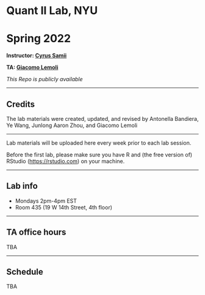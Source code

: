# Quant II Lab, NYU
# Spring 2022

**Instructor: [Cyrus Samii](https://cyrussamii.com/)**

**TA: [Giacomo Lemoli](https://giacomolemoli.com/)**

*This Repo is publicly available* 

---

## Credits

The lab materials were created, updated, and revised by Antonella Bandiera, Ye Wang, Junlong Aaron Zhou, and Giacomo Lemoli

---

Lab materials will be uploaded here every week prior to each lab session.

Before the first lab, please make sure you have R and (the free version of) RStudio (https://rstudio.com) on your machine.

---

## Lab info

- Mondays 2pm-4pm EST
- Room 435 (19 W 14th Street, 4th floor)

---

## TA office hours

TBA

---

## Schedule

TBA
